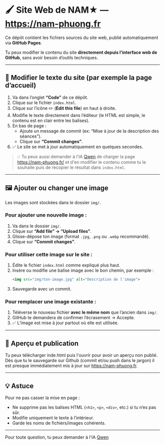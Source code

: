 # 🖌️ Site Web de NAM★ — https://nam-phuong.fr

Ce dépôt contient les fichiers sources du site web, publié automatiquement via **GitHub Pages**.

Tu peux modifier le contenu du site **directement depuis l’interface web de GitHub**, sans avoir besoin d’outils techniques.

---

## 📝 Modifier le texte du site (par exemple la page d’accueil)

1. Va dans l’onglet **“Code”** de ce dépôt.
2. Clique sur le fichier `index.html`.
3. Clique sur l’icône ✏️ (**Edit this file**) en haut à droite.
4. Modifie le texte directement dans l’éditeur (le HTML est simple, le contenu est en clair entre les balises).
5. En bas de page :
   - Ajoute un message de commit (ex: “Mise à jour de la description des séances”).
   - Clique sur **“Commit changes”**.
6. ✅ Le site se met à jour automatiquement en quelques secondes.

> 💡 Tu peux aussi demander à l'IA [Qwen](https://chat.qwen.ai/) de charger la page https://nam-phuong.fr/ et d'en modifier le contenu comme tu le souhaite puis de recopier le résultat dans `index.html`.

---

## 🖼️ Ajouter ou changer une image

Les images sont stockées dans le dossier `img/`.

### Pour ajouter une nouvelle image :
1. Va dans le dossier `img/`.
2. Clique sur **“Add file” → “Upload files”**.
3. Glisse-dépose ton image (format `.jpg`, `.png` ou `.webp` recommandé).
4. Clique sur **“Commit changes”**.

### Pour utiliser cette image sur le site :
1. Édite le fichier `index.html` comme expliqué plus haut.
2. Insère ou modifie une balise image avec le bon chemin, par exemple :
   ```html
   <img src="img/ton-image.jpg" alt="Description de l'image">
   ```
3. Sauvegarde avec un commit.

### Pour remplacer une image existante :
1. Téléverse le nouveau fichier **avec le même nom** que l’ancien dans `img/`.
2. GitHub te demandera de confirmer l’écrasement → Accepte.
3. ✅ L’image est mise à jour partout où elle est utilisée.

---

## 🚀 Aperçu et publication
Tu peux télécharger inde.html puis l'ouvrir pour avoir un aperçu non publié.
Dès que tu le sauvegarde sur Github (commit et/ou push dans le jargon) il est presque immédiatement mis à jour sur https://nam-phuong.fr.

---

## 💡 Astuce

Pour ne pas casser la mise en page :
- Ne supprime pas les balises HTML (`<h1>`, `<p>`, `<div>`, etc.) si tu n’es pas sûr.
- Modifie uniquement le texte à l’intérieur.
- Garde les noms de fichiers/images cohérents.

---

Pour toute question, tu peux demander à l'IA [Qwen](https://chat.qwen.ai/)
